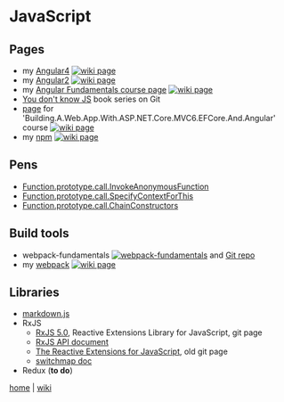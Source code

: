 # JavaScript

## Pages
+ my [Angular4](./js/ng4.md) [![wiki page](https://img.shields.io/badge/wiki-page-green.svg)](./js/ng4.md)
+ my [Angular2](./js/ng2.md) [![wiki page](https://img.shields.io/badge/wiki-page-green.svg)](./js/ng2.md)
+ my [Angular Fundamentals course page](./js/AngularFundamentals.md) [![wiki page](https://img.shields.io/badge/Pluralsight-wiki-red.svg)](./js/AngularFundamentals.md)
+ [You don't know JS](https://github.com/getify/You-Dont-Know-JS#you-dont-know-js-book-series) book series on Git
+ [page](netcore/Building.A.Web.App.With.ASP.NET.Core.MVC6.EFCore.And.Angular.md#javascript) for 'Building.A.Web.App.With.ASP.NET.Core.MVC6.EFCore.And.Angular' course
[![wiki page](https://img.shields.io/badge/Pluralsight-wiki-red.svg)](netcore/Building.A.Web.App.With.ASP.NET.Core.MVC6.EFCore.And.Angular.md#javascript)
+ my [npm](./js/npm.md) [![wiki page](https://img.shields.io/badge/wiki-page-green.svg)](./js/npm.md)


## Pens
+ [Function.prototype.call.InvokeAnonymousFunction](https://codepen.io/illegitimis/pen/GEpQVZ)
+ [Function.prototype.call.SpecifyContextForThis](https://codepen.io/illegitimis/pen/MoaVQL)
+ [Function.prototype.call.ChainConstructors ](https://codepen.io/illegitimis/pen/LLpdLV)

## Build tools
+ webpack-fundamentals [![webpack-fundamentals](https://img.shields.io/badge/Pluralsight-course-lightgrey.svg)](https://app.pluralsight.com/library/courses/webpack-fundamentals/table-of-contents) 
and [Git repo](https://github.com/joeeames/WebpackFundamentalsCourse)
+ my [webpack](./js/webpack.md) [![wiki page](https://img.shields.io/badge/wiki-page-green.svg)](./js/webpack.md)

## Libraries
+ [markdown.js](https://github.com/evilstreak/markdown-js)
+ RxJS
    - [RxJS 5.0](https://github.com/ReactiveX/RxJS), Reactive Extensions Library for JavaScript, git page
    - [RxJS API document](http://reactivex.io/rxjs/)
    - [The Reactive Extensions for JavaScript](https://github.com/Reactive-Extensions/RxJS), old git page
	- [switchmap doc](https://www.learnrxjs.io/operators/transformation/switchmap.html)
+ Redux (**to do**)
	
	
[home](README.md) 
| 
[wiki](https://github.com/illegitimis/Tutorial/wiki) 
